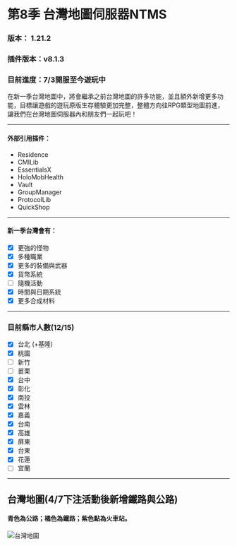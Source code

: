 # 第8季 台灣地圖伺服器NTMS 

### 版本： 1.21.2
### 插件版本：v8.1.3
### 目前進度：7/3開服至今遊玩中
在新一季台灣地圖中，將會繼承之前台灣地圖的許多功能，並且額外新增更多功能，目標讓遊戲的遊玩原版生存體驗更加完整，整體方向往RPG類型地圖前進，讓我們在台灣地圖伺服器內和朋友們一起玩吧！
***
#### 外部引用插件：
 - Residence
 - CMILib
 - EssentialsX
 - HoloMobHealth
 - Vault
 - GroupManager
 - ProtocolLib
 - QuickShop

***
#### 新一季台灣會有：
 - [x] 更強的怪物
 - [x] 多種職業
 - [x] 更多的裝備與武器
 - [x] 貨幣系統
 - [ ] 隨機活動
 - [x] 時間與日期系統
 - [x] 更多合成材料

***
### 目前縣市人數(12/15)

 - [x] 台北 (+基隆)
 - [x] 桃園
 - [ ] 新竹
 - [ ] 苗栗
 - [x] 台中
 - [x] 彰化
 - [x] 南投
 - [x] 雲林
 - [x] 嘉義
 - [x] 台南
 - [x] 高雄
 - [x] 屏東
 - [x] 台東
 - [x] 花蓮
 - [ ] 宜蘭

***
## 台灣地圖(4/7下注活動後新增鐵路與公路)
#### 青色為公路；橘色為鐵路；紫色點為火車站。
![台灣地圖](台灣地圖+鐵路與公路.png)

